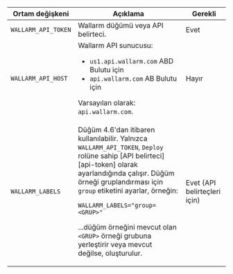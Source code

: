Ortam değişkeni | Açıklama| Gerekli
--- | ---- | ----
`WALLARM_API_TOKEN` | Wallarm düğümü veya API belirteci. | Evet
`WALLARM_API_HOST` | Wallarm API sunucusu:<ul><li>`us1.api.wallarm.com` ABD Bulutu için</li><li>`api.wallarm.com` AB Bulutu için</li></ul>Varsayılan olarak: `api.wallarm.com`. | Hayır
`WALLARM_LABELS` | <p>Düğüm 4.6'dan itibaren kullanılabilir. Yalnızca `WALLARM_API_TOKEN`, `Deploy` rolüne sahip [API belirteci][api-token] olarak ayarlandığında çalışır. Düğüm örneği gruplandırması için `group` etiketini ayarlar, örneğin:</p> <p>`WALLARM_LABELS="group=<GRUP>"`</p> <p>...düğüm örneğini mevcut olan `<GRUP>` örneği grubuna yerleştirir veya mevcut değilse, oluşturulur.</p> | Evet (API belirteçleri için)